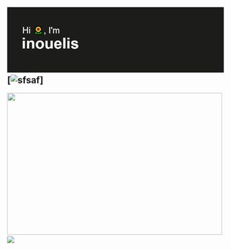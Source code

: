 [![MasterHead](https://github.com/inouelis/inouelis/blob/main/header.png)](https://github.com/inouelis)
[![sfsaf](https://spotify-recently-played-readme.vercel.app/api?user=c881mhcn9uyiufvboifs02lf0&unique=true)]
---

<p float="left">
  <img src="https://spotify-recently-played-readme.vercel.app/api?user=c881mhcn9uyiufvboifs02lf0&unique=true" width="500" height="330"/>
  <img src= "https://github.com/inouelis/inouelis/blob/main/cat-sleep.gif" width="330">
</p>



<!--
**inouelis/inouelis** is a ✨ _special_ ✨ repository because its `README.md` (this file) appears on your GitHub profile.

Here are some ideas to get you started:

- 🔭 I’m currently working on ...
- 🌱 I’m currently learning ...
- 👯 I’m looking to collaborate on ...
- 🤔 I’m looking for help with ...
- 💬 Ask me about ...
- 📫 How to reach me: ...
- 😄 Pronouns: ...
- ⚡ Fun fact: ...
-->
